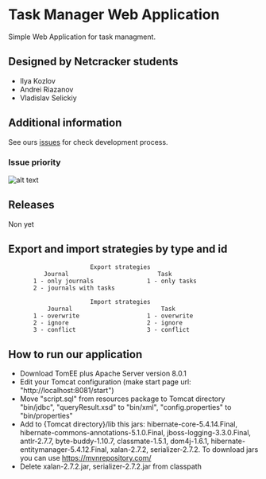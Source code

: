 # Task Manager Web Application

Simple Web Application for task managment.

## Designed by Netcracker students
  - Ilya Kozlov
  - Andrei Riazanov
  - Vladislav Selickiy
  
## Additional information  

See ours [issues](https://github.com/Desire456/task-manager-web-app/issues) for check development process.

### Issue priority

![alt text](https://user-images.githubusercontent.com/33430830/73350679-ef98e300-42a6-11ea-8093-a34c6d227afc.png "Issue priority")

## Releases

Non yet

## Export and import strategies by type and id
                           Export strategies
              Journal                         Task
           1 - only journals               1 - only tasks
           2 - journals with tasks

                           Import strategies
               Journal                         Task
           1 - overwrite                   1 - overwrite
           2 - ignore                      2 - ignore
           3 - conflict                    3 - conflict
## How to run our application 
 - Download TomEE plus Apache Server version 8.0.1
 - Edit your Tomcat configuration (make start page url: "http://localhost:8081/start")
 - Move "script.sql" from resources package to Tomcat directory "bin/jdbc", "queryResult.xsd" to "bin/xml", 
  "config.properties" to "bin/properties"
  - Add to {Tomcat directory}/lib this jars: hibernate-core-5.4.14.Final, hibernate-commons-annotations-5.1.0.Final, 
 jboss-logging-3.3.0.Final, antlr-2.7.7, byte-buddy-1.10.7, classmate-1.5.1, dom4j-1.6.1,
  hibernate-entitymanager-5.4.12.Final, xalan-2.7.2, serializer-2.7.2. To download jars you can use https://mvnrepository.com/
   - Delete xalan-2.7.2.jar, serializer-2.7.2.jar from classpath